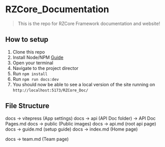 # RZCore_Documentation
> This is the repo for RZCore Framework documentation and website!
## How to setup
1. Clone this repo
2. Install Node/NPM [Guide](https://www.guru99.com/download-install-node-js.html)
3. Open your terminal
4. Navigate to the project director
5. Run `npm install`
6. Run `npm run docs:dev`
7. You should now be able to see a local version of the site running on `http://localhost:5173/RZCore_Doc/`
## File Structure
  docs -> vitepress (App settings)
  docs -> api (API Doc folder) -> API Doc Pages.md
  docs -> public (Public images)
  docs -> api.md (root api page)
  docs -> guide.md (setup guide)
  docs -> index.md (Home page)
  
  docs -> team.md (Team page)